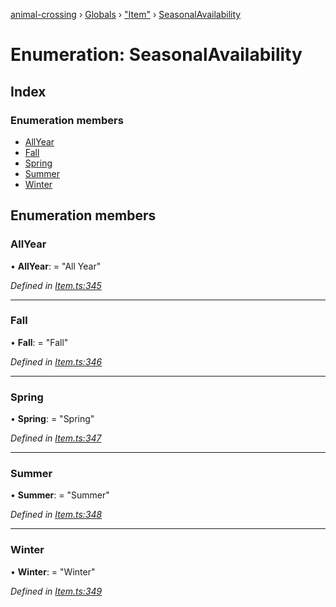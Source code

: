 [animal-crossing](../README.md) › [Globals](../globals.md) › ["Item"](../modules/_item_.md) › [SeasonalAvailability](_item_.seasonalavailability.md)

# Enumeration: SeasonalAvailability

## Index

### Enumeration members

* [AllYear](_item_.seasonalavailability.md#allyear)
* [Fall](_item_.seasonalavailability.md#fall)
* [Spring](_item_.seasonalavailability.md#spring)
* [Summer](_item_.seasonalavailability.md#summer)
* [Winter](_item_.seasonalavailability.md#winter)

## Enumeration members

###  AllYear

• **AllYear**: = "All Year"

*Defined in [Item.ts:345](https://github.com/Norviah/animal-crossing/blob/44de0e0/module/types/Item.ts#L345)*

___

###  Fall

• **Fall**: = "Fall"

*Defined in [Item.ts:346](https://github.com/Norviah/animal-crossing/blob/44de0e0/module/types/Item.ts#L346)*

___

###  Spring

• **Spring**: = "Spring"

*Defined in [Item.ts:347](https://github.com/Norviah/animal-crossing/blob/44de0e0/module/types/Item.ts#L347)*

___

###  Summer

• **Summer**: = "Summer"

*Defined in [Item.ts:348](https://github.com/Norviah/animal-crossing/blob/44de0e0/module/types/Item.ts#L348)*

___

###  Winter

• **Winter**: = "Winter"

*Defined in [Item.ts:349](https://github.com/Norviah/animal-crossing/blob/44de0e0/module/types/Item.ts#L349)*
